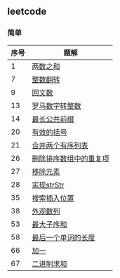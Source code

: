 ## leetcode

### 简单
|序号|题解|
|---|---|
|1|[两数之和](1.两数之和.md)|
|7|[整数翻转](7.整数翻转.md)|
|9|[回文数](9.回文数.md)|
|13|[罗马数字转整数](13.罗马数字转整数.md)|
|14|[最长公共前缀](14.最长公共前缀.md)|
|20|[有效的括号](20.有效的括号.md)|
|21|[合并两个有序列表](20.合并两个有序列表.md)|
|26|[删除排序数组中的重复项](26.删除排序数组中的重复项.md)|
|27|[移除元素](27.移除元素.md)|
|28|[实现strStr](28.实现strStr().md)|
|35|[搜索插入位置](35.搜索插入位置.md)|
|38|[外观数列](38.外观数列.md)|
|53|[最大子序和](53.最大子序和.md)|
|58|[最后一个单词的长度](58.最后一个单词的长度.md)|
|66|[加一](66.加一.md)|
|67|[二进制求和](67.二进制求和.md)|